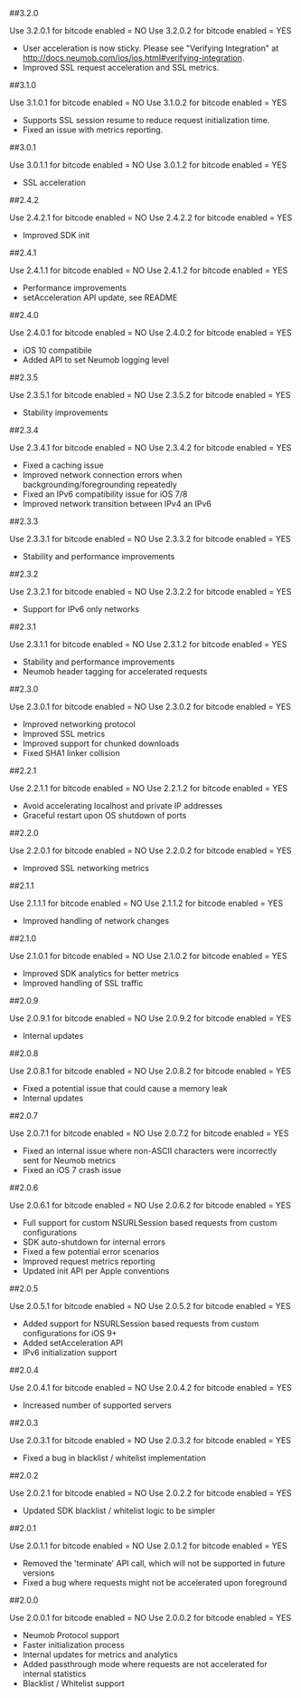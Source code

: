 ##3.2.0

Use 3.2.0.1 for bitcode enabled = NO
Use 3.2.0.2 for bitcode enabled = YES

- User acceleration is now sticky. Please see "Verifying Integration" at http://docs.neumob.com/ios/ios.html#verifying-integration.
- Improved SSL request acceleration and SSL metrics.

##3.1.0

Use 3.1.0.1 for bitcode enabled = NO
Use 3.1.0.2 for bitcode enabled = YES

- Supports SSL session resume to reduce request initialization time.
- Fixed an issue with metrics reporting.

##3.0.1

Use 3.0.1.1 for bitcode enabled = NO
Use 3.0.1.2 for bitcode enabled = YES

- SSL acceleration

##2.4.2

Use 2.4.2.1 for bitcode enabled = NO
Use 2.4.2.2 for bitcode enabled = YES

- Improved SDK init

##2.4.1

Use 2.4.1.1 for bitcode enabled = NO
Use 2.4.1.2 for bitcode enabled = YES

- Performance improvements
- setAcceleration API update, see README

##2.4.0

Use 2.4.0.1 for bitcode enabled = NO
Use 2.4.0.2 for bitcode enabled = YES

- iOS 10 compatibile
- Added API to set Neumob logging level

##2.3.5

Use 2.3.5.1 for bitcode enabled = NO
Use 2.3.5.2 for bitcode enabled = YES

- Stability improvements

##2.3.4

Use 2.3.4.1 for bitcode enabled = NO
Use 2.3.4.2 for bitcode enabled = YES

- Fixed a caching issue
- Improved network connection errors when backgrounding/foregrounding repeatedly
- Fixed an IPv6 compatibility issue for iOS 7/8
- Improved network transition between IPv4 an IPv6

##2.3.3

Use 2.3.3.1 for bitcode enabled = NO
Use 2.3.3.2 for bitcode enabled = YES

- Stability and performance improvements

##2.3.2

Use 2.3.2.1 for bitcode enabled = NO
Use 2.3.2.2 for bitcode enabled = YES

- Support for IPv6 only networks

##2.3.1

Use 2.3.1.1 for bitcode enabled = NO
Use 2.3.1.2 for bitcode enabled = YES

- Stability and performance improvements
- Neumob header tagging for accelerated requests

##2.3.0

Use 2.3.0.1 for bitcode enabled = NO
Use 2.3.0.2 for bitcode enabled = YES

- Improved networking protocol 
- Improved SSL metrics
- Improved support for chunked downloads
- Fixed SHA1 linker collision

##2.2.1

Use 2.2.1.1 for bitcode enabled = NO
Use 2.2.1.2 for bitcode enabled = YES

- Avoid accelerating localhost and private IP addresses
- Graceful restart upon OS shutdown of ports

##2.2.0

Use 2.2.0.1 for bitcode enabled = NO
Use 2.2.0.2 for bitcode enabled = YES

- Improved SSL networking metrics

##2.1.1

Use 2.1.1.1 for bitcode enabled = NO
Use 2.1.1.2 for bitcode enabled = YES

- Improved handling of network changes

##2.1.0

Use 2.1.0.1 for bitcode enabled = NO
Use 2.1.0.2 for bitcode enabled = YES

- Improved SDK analytics for better metrics
- Improved handling of SSL traffic

##2.0.9

Use 2.0.9.1 for bitcode enabled = NO
Use 2.0.9.2 for bitcode enabled = YES

- Internal updates

##2.0.8

Use 2.0.8.1 for bitcode enabled = NO
Use 2.0.8.2 for bitcode enabled = YES

- Fixed a potential issue that could cause a memory leak
- Internal updates

##2.0.7

Use 2.0.7.1 for bitcode enabled = NO
Use 2.0.7.2 for bitcode enabled = YES

- Fixed an internal issue where non-ASCII characters were incorrectly sent for Neumob metrics
- Fixed an iOS 7 crash issue

##2.0.6

Use 2.0.6.1 for bitcode enabled = NO
Use 2.0.6.2 for bitcode enabled = YES

- Full support for custom NSURLSession based requests from custom configurations
- SDK auto-shutdown for internal errors
- Fixed a few potential error scenarios
- Improved request metrics reporting
- Updated init API per Apple conventions

##2.0.5

Use 2.0.5.1 for bitcode enabled = NO
Use 2.0.5.2 for bitcode enabled = YES

- Added support for NSURLSession based requests from custom configurations for iOS 9+
- Added setAcceleration API
- IPv6 initialization support

##2.0.4

Use 2.0.4.1 for bitcode enabled = NO
Use 2.0.4.2 for bitcode enabled = YES

- Increased number of supported servers

##2.0.3

Use 2.0.3.1 for bitcode enabled = NO
Use 2.0.3.2 for bitcode enabled = YES

- Fixed a bug in blacklist / whitelist implementation

##2.0.2

Use 2.0.2.1 for bitcode enabled = NO
Use 2.0.2.2 for bitcode enabled = YES

- Updated SDK blacklist / whitelist logic to be simpler

##2.0.1

Use 2.0.1.1 for bitcode enabled = NO
Use 2.0.1.2 for bitcode enabled = YES

- Removed the 'terminate' API call, which will not be supported in future versions
- Fixed a bug where requests might not be accelerated upon foreground

##2.0.0

Use 2.0.0.1 for bitcode enabled = NO
Use 2.0.0.2 for bitcode enabled = YES

- Neumob Protocol support
- Faster initialization process
- Internal updates for metrics and analytics
- Added passthrough mode where requests are not accelerated for internal statistics
- Blacklist / Whitelist support

